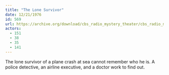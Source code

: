 ```yaml
---
title: "The Lone Survivor"
date: 12/21/1976
id: 569
url: https://archive.org/download/cbs_radio_mystery_theater/cbs_radio_mystery_theater-0551-0600.zip/cbs_radio_mystery_theater-0551-0600%2Fcbsrmt_0569_the_lone_survivor.mp3
actors:
  - 151
  - 38
  - 35
  - 141
---
```

The lone survivor of a plane crash at sea cannot remember who he is. A police detective, an airline executive, and a doctor work to find out.